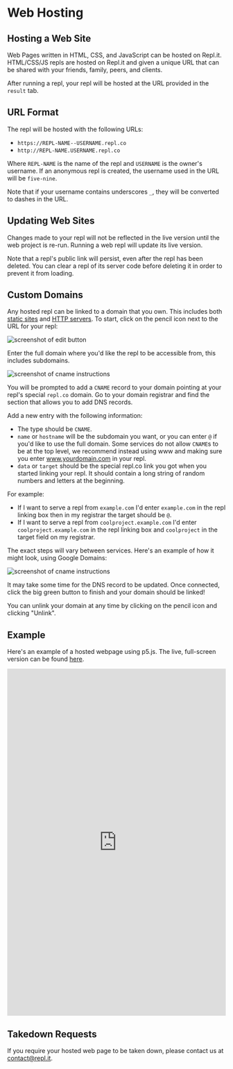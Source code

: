 # Web Hosting

## Hosting a Web Site

Web Pages written in HTML, CSS, and JavaScript can be hosted on Repl.it.
HTML/CSS/JS repls are hosted on Repl.it and given a unique URL that can be
shared with your friends, family, peers, and clients.

After running a repl, your repl will be hosted at the URL provided in the `result` tab.

## URL Format

The repl will be hosted with the following URLs:
* `https://REPL-NAME--USERNAME.repl.co`
* `http://REPL-NAME.USERNAME.repl.co`

Where `REPL-NAME` is the name of the repl and `USERNAME` is the owner's username.
If an anonymous repl is created, the username used in the URL will be `five-nine`.

Note that if your username contains underscores `_`, they will be converted to dashes
in the URL.

## Updating Web Sites

Changes made to your repl will not be reflected in the live version until
the web project is re-run.  Running a web repl will update its live version.

Note that a repl's public link will persist, even after the repl has been deleted.
You can clear a repl of its server code before deleting it in order to prevent it
from loading.

## Custom Domains

Any hosted repl can be linked to a domain that you own. This includes both [static sites](#hosting-a-web-site) and [HTTP servers](/site/docs/repls/http-servers). To start, click on the pencil icon next to the URL for your repl:

![screenshot of edit button](https://replit.github.io/images/repls/edit-custom-domain-icon.png)

Enter the full domain where you'd like the repl to be accessible from, this includes subdomains.

![screenshot of cname instructions](https://replit.github.io/images/repls/custom-domain-cname.png)

You will be prompted to add a `CNAME` record to your domain pointing at your repl's special `repl.co` domain. Go to your domain registrar and find the section that allows you to add DNS records.

Add a new entry with the following information:
* The type should be `CNAME`.
* `name` or `hostname` will be the subdomain you want, or you can enter `@` if you'd like to use the full domain. Some services do not allow `CNAME`s to be at the top level, we recommend instead using www and making sure you enter www.yourdomain.com in your repl.
* `data` or `target` should be the special repl.co link you got when you started linking your repl. It should contain a long string of random numbers and letters at the beginning.

For example:
- If I want to serve a repl from `example.com` I'd enter `example.com` in the repl linking box then in my registrar the target should be `@`.
- If I want to serve a repl from `coolproject.example.com` I'd enter `coolproject.example.com` in the repl linking box and `coolproject` in the target field on my registrar.

The exact steps will vary between services. Here's an example of how it might look, using Google Domains:

![screenshot of cname instructions](https://replit.github.io/images/repls/google-setup-custom-domain.png)

It may take some time for the DNS record to be updated. Once connected, click the big green button to finish and your domain should be linked!

You can unlink your domain at any time by clicking on the pencil icon and clicking "Unlink".

## Example

Here's an example of a hosted webpage using p5.js.  The live, full-screen version
can be found [here](https://p5-demo--timmy_i_chen.repl.co).

<iframe height="800px" width="100%" src="https://repl.it/@timmy_i_chen/p5-demo?lite=true" scrolling="no" frameborder="no" allowtransparency="true" allowfullscreen="true" sandbox="allow-forms allow-pointer-lock allow-popups allow-same-origin allow-scripts allow-modals"></iframe>

## Takedown Requests

If you require your hosted web page to be taken down, please contact
us at [contact@repl.it](mailto:contact@repl.it).

